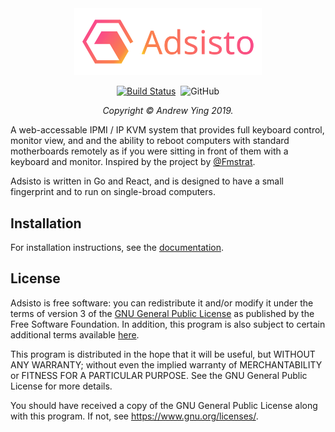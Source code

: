 <div align="center"><img src=".github/logo.png" width="300px" alt="Adsisto" /></div>

<p align="center">
<a href="https://travis-ci.com/adsisto/adsisto"><img src="https://travis-ci.com/adsisto/adsisto.svg?branch=master" alt="Build Status"></a>&nbsp;
<img alt="GitHub" src="https://img.shields.io/github/license/adsisto/adsisto.svg?color=informational">
</p>

<p align="center"><i>Copyright &copy; Andrew Ying 2019.</i></p>

A web-accessable IPMI / IP KVM system that provides full keyboard control, monitor
view, and and the ability to reboot computers with standard motherboards remotely
as if you were sitting in front of them with a keyboard and monitor. Inspired by
the project by [@Fmstrat](https://github.com/Fmstrat/diy-ipmi).

Adsisto is written in Go and React, and is designed to have a small fingerprint
and to run on single-broad computers.

## Installation

For installation instructions, see the [documentation](https://adsisto.org).

## License

Adsisto is free software: you can redistribute it and/or modify it under the terms
of version 3 of the [GNU General Public License](LICENSE.md) as published by the
Free Software Foundation. In addition, this program is also subject to certain
additional terms available [here](SUPPLEMENT.md).

This program is distributed in the hope that it will be useful, but WITHOUT ANY
WARRANTY; without even the implied warranty of MERCHANTABILITY or FITNESS FOR A 
PARTICULAR PURPOSE.  See the GNU General Public License for more details.

You should have received a copy of the GNU General Public License along with
this program.  If not, see <https://www.gnu.org/licenses/>.
